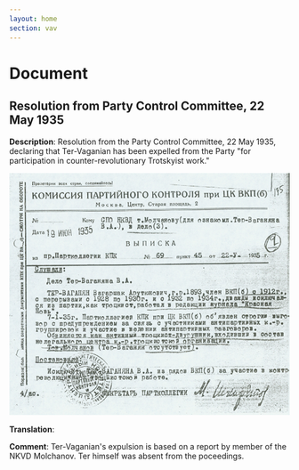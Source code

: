 ```yaml
---
layout: home
section: vav
---
```

# Document
## Resolution from Party Control Committee, 22 May 1935

**Description**: Resolution from the Party Control Committee, 22 May 1935, declaring that Ter-Vaganian has been
expelled from the Party &quot;for participation in counter-revolutionary Trotskyist work.&quot;

![](../Documents/DocKPK350522_640.jpg)

**Translation**:


**Comment**: Ter-Vaganian's expulsion is based on a report by member of the NKVD Molchanov. Ter himself was absent
from the poceedings.